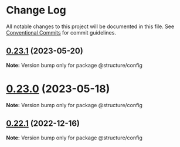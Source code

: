 # Change Log

All notable changes to this project will be documented in this file.
See [Conventional Commits](https://conventionalcommits.org) for commit guidelines.

## [0.23.1](https://github.com/neopostmodern/structure/compare/v0.23.0...v0.23.1) (2023-05-20)

**Note:** Version bump only for package @structure/config





# [0.23.0](https://github.com/neopostmodern/structure/compare/v0.22.1...v0.23.0) (2023-05-18)

**Note:** Version bump only for package @structure/config





## [0.22.1](https://github.com/neopostmodern/structure/compare/v0.22.0...v0.22.1) (2022-12-16)

**Note:** Version bump only for package @structure/config

